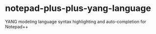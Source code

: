 # notepad-plus-plus-yang-language
YANG modeling language syntax highlighting and auto-completion for Notepad++
